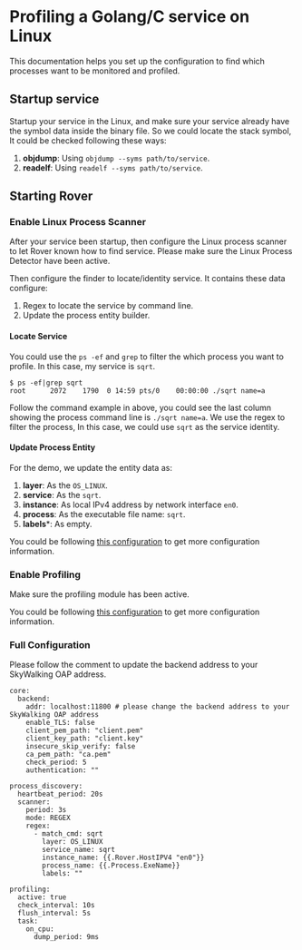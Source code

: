 # Profiling a Golang/C service on Linux

This documentation helps you set up the configuration to find which processes want to be monitored and profiled.

## Startup service

Startup your service in the Linux, and make sure your service already have the symbol data inside the binary file.
So we could locate the stack symbol, It could be checked following these ways:
1. **objdump**: Using `objdump --syms path/to/service`.
2. **readelf**: Using `readelf --syms path/to/service`.

## Starting Rover

### Enable Linux Process Scanner

After your service been startup, then configure the Linux process scanner to let Rover known how to find service.
Please make sure the Linux Process Detector have been active.

Then configure the finder to locate/identity service. It contains these data configure:
1. Regex to locate the service by command line.
2. Update the process entity builder.

#### Locate Service

You could use the `ps -ef` and `grep` to filter the which process you want to profile. In this case, my service is `sqrt`.

```shell
$ ps -ef|grep sqrt
root      2072    1790  0 14:59 pts/0    00:00:00 ./sqrt name=a
```

Follow the command example in above, you could see the last column showing the process command line is `./sqrt name=a`.
We use the regex to filter the process, In this case, we could use `sqrt` as the service identity.

#### Update Process Entity

For the demo, we update the entity data as:
1. **layer**: As the `OS_LINUX`.
2. **service**: As the `sqrt`.
3. **instance**: As local IPv4 address by network interface `en0`.
4. **process**: As the executable file name: `sqrt`.
5. **labels***: As empty.

You could be following [this configuration](../../../configuration/process_discovery/scanner.md) to get more configuration information.

### Enable Profiling

Make sure the profiling module has been active.

You could be following [this configuration](../../../configuration/profiling.md) to get more configuration information.

### Full Configuration

Please follow the comment to update the backend address to your SkyWalking OAP address.

```shell
core:
  backend:
    addr: localhost:11800 # please change the backend address to your SkyWalking OAP address
    enable_TLS: false
    client_pem_path: "client.pem"
    client_key_path: "client.key"
    insecure_skip_verify: false
    ca_pem_path: "ca.pem"
    check_period: 5
    authentication: ""
    
process_discovery:
  heartbeat_period: 20s
  scanner:
    period: 3s
    mode: REGEX
    regex:
      - match_cmd: sqrt
        layer: OS_LINUX
        service_name: sqrt
        instance_name: {{.Rover.HostIPV4 "en0"}}
        process_name: {{.Process.ExeName}}
        labels: ""

profiling:
  active: true
  check_interval: 10s
  flush_interval: 5s
  task:
    on_cpu:
      dump_period: 9ms
```

